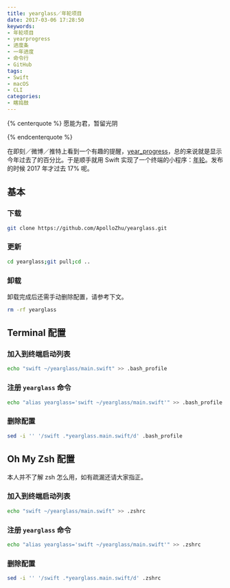 ```yaml
---
title: yearglass／年轮项目
date: 2017-03-06 17:28:50
keywords:
- 年轮项目
- yearprogress
- 进度条
- 一年进度
- 命令行
- GitHub
tags:
- Swift
- macOS
- CLI
categories:
- 瞎捣鼓
---
```


{% centerquote %}
愿能为君，暂留光阴
<div id="yearglass-web"></div>
{% endcenterquote %}

<script>
    const today = new Date();
    const year = today.getFullYear();
    const thisYear = new Date(year, 0, 1);
    const nextYear = new Date(year + 1, 0, 1);
    const oneDay = today.getMilliseconds();
    const passed = Math.floor((today - thisYear) / oneDay);
    const total = Math.floor((nextYear - thisYear) / oneDay);
    const percentage = passed / total;
    const space = 15;

    function repeat(s, n) {
        return new Array(Math.floor(n + 1)).join(s);
    }

    document.getElementById("yearglass-web").innerHTML = year + " 年已过去 " + Math.floor(percentage * 100) + "% [" + repeat("▇", space * percentage) + repeat("\\\\", space * (1 - percentage)) + "]";
</script>

<!-- more -->

在即刻／微博／推特上看到一个有趣的提醒，[year_progress](https://twitter.com/year_progress)，总的来说就是显示今年过去了的百分比。于是顺手就用 Swift 实现了一个终端的小程序：[年轮](https://github.com/ApolloZhu/yearglass)。发布的时候 2017 年才过去 17% 呢。

## 基本

### 下载

```sh
git clone https://github.com/ApolloZhu/yearglass.git
```

### 更新

```sh
cd yearglass;git pull;cd ..
```

### 卸载

卸载完成后还需手动删除配置，请参考下文。

```sh
rm -rf yearglass
```

## Terminal 配置

### 加入到终端启动列表

```sh
echo "swift ~/yearglass/main.swift" >> .bash_profile
```

### 注册 `yearglass` 命令

```sh
echo "alias yearglass='swift ~/yearglass/main.swift'" >> .bash_profile
```

### 删除配置

```sh
sed -i '' '/swift .*yearglass.main.swift/d' .bash_profile
```

## Oh My Zsh 配置

本人并不了解 zsh 怎么用，如有疏漏还请大家指正。

### 加入到终端启动列表

```sh
echo "swift ~/yearglass/main.swift" >> .zshrc
```

### 注册 `yearglass` 命令

```sh
echo "alias yearglass='swift ~/yearglass/main.swift'" >> .zshrc
```

### 删除配置

```sh
sed -i '' '/swift .*yearglass.main.swift/d' .zshrc
```
